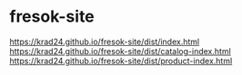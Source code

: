 # fresok-site
https://krad24.github.io/fresok-site/dist/index.html
https://krad24.github.io/fresok-site/dist/catalog-index.html
https://krad24.github.io/fresok-site/dist/product-index.html
